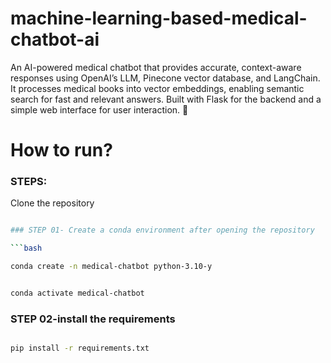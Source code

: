 # machine-learning-based-medical-chatbot-ai
An AI-powered medical chatbot that provides accurate, context-aware responses using OpenAI’s LLM, Pinecone vector database, and LangChain. It processes medical books into vector embeddings, enabling semantic search for fast and relevant answers. Built with Flask for the backend and a simple web interface for user interaction. 🚀


# How to run?

### STEPS:

Clone the repository

```bash

### STEP 01- Create a conda environment after opening the repository

```bash

conda create -n medical-chatbot python-3.10-y
```

```bash

conda activate medical-chatbot
```

### STEP 02-install the requirements

```bash

pip install -r requirements.txt
```